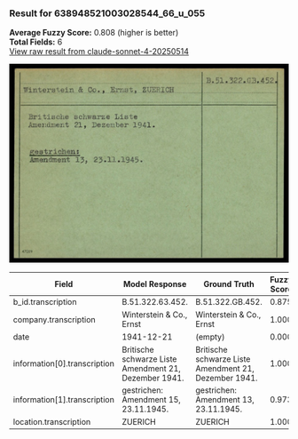 ### Result for 638948521003028544_66_u_055
**Average Fuzzy Score:** 0.808 (higher is better)<br>
**Total Fields:** 6<br>
[View raw result from claude-sonnet-4-20250514](https://github.com/RISE-UNIBAS/humanities_data_benchmark/blob/main/results/2025-10-24/T0323/request_T0323_638948521003028544_66_u_055.json)

<img src="https://github.com/RISE-UNIBAS/humanities_data_benchmark/blob/main/benchmarks/blacklist/images/638948521003028544_66_u_055.jpg?raw=true" alt="638948521003028544_66_u_055" width="600px">

| Field | Model Response | Ground Truth | Fuzzy Score | Match |
|-------|----------------|--------------|-------------|-------|
| b_id.transcription | B.51.322.63.452. | B.51.322.GB.452. | 0.875 | ❌ |
| company.transcription | Winterstein & Co., Ernst | Winterstein & Co., Ernst | 1.000 | ✅ |
| date | 1941-12-21 | (empty) | 0.000 | ❌ |
| information[0].transcription | Britische schwarze Liste<br>Amendment 21, Dezember 1941. | Britische schwarze Liste<br>Amendment 21, Dezember 1941. | 1.000 | ✅ |
| information[1].transcription | gestrichen:<br>Amendment 15, 23.11.1945. | gestrichen:<br>Amendment 13, 23.11.1945. | 0.973 | ✅ |
| location.transcription | ZUERICH | ZUERICH | 1.000 | ✅ |
